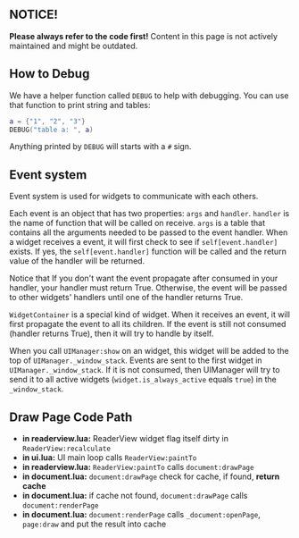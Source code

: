 ## NOTICE!
**Please always refer to the code first!** Content in this page is not actively maintained and might be outdated.

## How to Debug
We have a helper function called `DEBUG` to help with debugging. You can use that function to print string and tables:
```lua
a = {"1", "2", "3"}
DEBUG("table a: ", a)
```
Anything printed by `DEBUG` will starts with a `#` sign.

## Event system
Event system is used for widgets to communicate with each others.

Each event is an object that has two properties: `args` and `handler`. `handler` is the name of function that will be called on receive. `args` is a table that contains all the arguments needed to be passed to the event handler. When a widget receives a event, it will first check to see if `self[event.handler]` exists. If yes, the `self[event.handler]` function will be called and the return value of the handler will be returned.

Notice that If you don't want the event propagate after consumed in your handler, your handler must return True. Otherwise, the event will be passed to other widgets' handlers until one of the handler returns True.

`WidgetContainer` is a special kind of widget. When it receives an event, it will first propagate the event to all its children. If the event is still not consumed (handler returns True), then it will try to handle by itself.

When you call `UIManager:show` on an widget, this widget will be added to the top of `UIManager._window_stack`.
Events are sent to the first widget in `UIManager._window_stack`. If it is not consumed, then UIManager will try to send it to all active widgets (`widget.is_always_active` equals `true`) in the `_window_stack`.


## Draw Page Code Path
* **in readerview.lua:** ReaderView widget flag itself dirty in `ReaderView:recalculate`
* **in ui.lua:** UI main loop calls `ReaderView:paintTo`
* **in readerview.lua:** `ReaderView:paintTo` calls `document:drawPage`
* **in document.lua:** `document:drawPage` check for cache, if found, **return cache**
* **in document.lua:** if cache not found, `document:drawPage` calls `document:renderPage`
* **in document.lua:** `document:renderPage` calls `_document:openPage`, `page:draw` and put the result into cache
